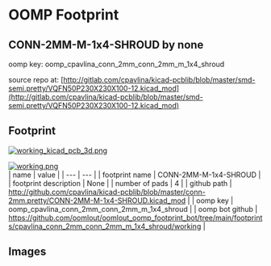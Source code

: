 # OOMP Footprint  
## CONN-2MM-M-1x4-SHROUD  by none  
  
oomp key: oomp_cpavlina_conn_2mm_conn_2mm_m_1x4_shroud  
  
source repo at: [http://gitlab.com/cpavlina/kicad-pcblib/blob/master/smd-semi.pretty/VQFN50P230X230X100-12.kicad_mod](http://gitlab.com/cpavlina/kicad-pcblib/blob/master/smd-semi.pretty/VQFN50P230X230X100-12.kicad_mod)  
## Footprint  
  
[![working_kicad_pcb_3d.png](working_kicad_pcb_3d_600.png)](working_kicad_pcb_3d.png)  
  
[![working.png](working_600.png)](working.png)  
| name | value | 
| --- | --- | 
| footprint name | CONN-2MM-M-1x4-SHROUD | 
| footprint description | None | 
| number of pads | 4 | 
| github path | http://github.com/cpavlina/kicad-pcblib/blob/master/conn-2mm.pretty/CONN-2MM-M-1x4-SHROUD.kicad_mod | 
| oomp key | oomp_cpavlina_conn_2mm_conn_2mm_m_1x4_shroud | 
| oomp bot github | https://github.com/oomlout/oomlout_oomp_footprint_bot/tree/main/footprints/cpavlina_conn_2mm_conn_2mm_m_1x4_shroud/working | 
## Images  

